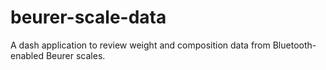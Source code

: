 # beurer-scale-data
A dash application to review weight and composition data from Bluetooth-enabled Beurer scales.
